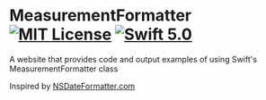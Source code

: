 
# MeasurementFormatter [![MIT License](http://img.shields.io/badge/license-MIT-lightgrey.svg)](LICENSE.md) [![Swift 5.0](http://img.shields.io/badge/swift-5.0-orange.svg)](https://swift.org)

A website that provides code and output examples of using Swift's MeasurementFormatter class

Inspired by [NSDateFormatter.com](https://nsdateformatter.com) 
